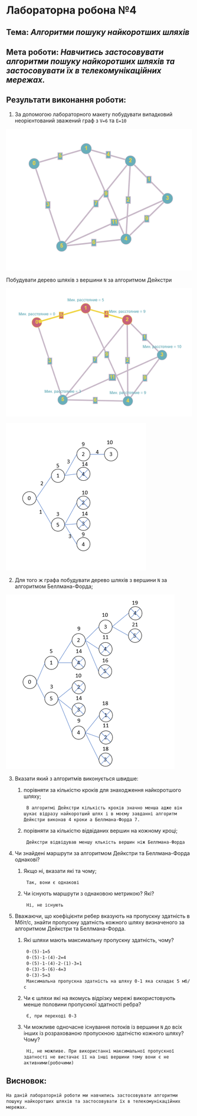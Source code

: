 # Лабораторна робона №4
## Тема: _Алгоритми пошуку найкоротших шляхів_
## Мета роботи: _Навчитись застосовувати алгоритми пошуку найкоротших шляхів та застосовувати їх в телекомунікаційних мережах._

## Результати виконання роботи:


1. За допомогою лабораторного макету побудувати випадковий неорієнтований зважений граф з `V=6` та `E=10` 

![image](https://github.com/SergioPylyp/Pylyp_LAB_TOTK_2021/blob/main/lab_4/screen/1.png)


Побудувати дерево шляхів з вершини `N` за алгоритмом Дейкстри

![image](https://github.com/SergioPylyp/Pylyp_LAB_TOTK_2021/blob/main/lab_4/screen/2.png)

![image](https://github.com/SergioPylyp/Pylyp_LAB_TOTK_2021/blob/main/lab_4/screen/2_1.png)

2. Для того ж графа побудувати дерево шляхів з вершини `N` за алгоритмом Беллмана-Форда;

![image](https://github.com/SergioPylyp/Pylyp_LAB_TOTK_2021/blob/main/lab_4/screen/3.png)


3. Вказати який з алгоритмів виконується швидше:
    1. порівняти за кількістю кроків для знаходження найкоротшого шляху;
       
            В алгоритмі Дейкстри кількість кроків значно менша адже він шукає відразу найкоротший шлях і в моєму завданні алгоритм Дейкстри виконав 4 кроки а Беллмана-Форда 7.       

    2. порівняти за кількістю відвіданих вершин на кожному кроці;
    
            Дейкстри відвідував меншу клькість вершин ніж Беллмана-Форда

4. Чи знайдені маршрути за алгоритмом Дейкстри та Беллмана-Форда однакові?
    1. Якщо ні, вказати які та чому;
    
            Так, вони є однакові
       
    2. Чи існують маршрути з однаковою метрикою? Які?
                
            Ні, не існують 
    
5. Вважаючи, що коефіцієнти ребер вказують на пропускну здатність в Мбіт/с, знайти пропускну здатність кожного шляху визначеного за алгоритмом Дейкстри та Беллмана-Форда.
    1. Які шляхи мають максимальну пропускну здатність, чому?

            0-(5)-1=5
            0-(5)-1-(4)-2=4
            0-(5)-1-(4)-2-(1)-3=1
            0-(3)-5-(6)-4=3
            0-(3)-5=3
            Максимальна пропускна здатність на шляху 0-1 яка складає 5 мб/с
       
    2. Чи є шляхи які на якомусь відрізку мережі використовують менше половини пропускної здатності ребра?
            
            Є, при переході 0-3
       
    3. Чи можливе одночасне існування потоків із вершини `N` до всіх інших із розрахованою пропускною здатністю кожного шляху? Чому?
    
            Ні, не можливе. При використанні максимальної пропускної здатності не вистачає її на інші вершини тому вони є не активними(робочими)
    
## Висновок:

    На даній лабораторній роботи ми навчились застосовувати алгоритми пошуку найкоротших шляхів та застосовувати їх в телекомунікаційних мережах.
